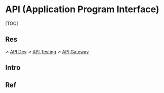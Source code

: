 # API (Application Program Interface)

[TOC]



## Res
↗ [API Dev](../../../../Software%20Engineering/👾%20Web%20Dev%20&%20Ops/🥪%20Middleware/👬%20API%20Dev/API%20Dev.md)
↗ [API Testing](../../../../Software%20Engineering/👾%20Web%20Dev%20&%20Ops/👁️%20Operations%20Management/🧪%20Software%20Testing/Testing%20Types/Integration%20Test/API%20Testing/API%20Testing.md)
↗ [API Gateway](../../../../Software%20Engineering/☁️%20Cloud%20Native/Cloud%20Platform%20(System%20Level%20Engineering)/🥋%20Orchestration%20&%20Management/API%20Gateway/API%20Gateway.md)



## Intro


## Ref

